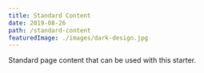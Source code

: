 ```yaml
---
title: Standard Content
date: 2019-08-26
path: /standard-content
featuredImage: ./images/dark-design.jpg
---
```


Standard page content that can be used with this starter.